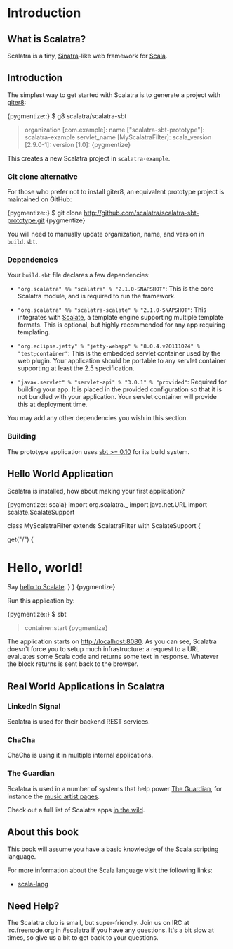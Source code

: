 Introduction
============

What is Scalatra?
-----------------

Scalatra is a tiny, [Sinatra](http://www.sinatrarb.com/)-like web framework for [Scala](http://www.scala-lang.org/).

Introduction
------------

The simplest way to get started with Scalatra is to generate a project with [giter8](http://github.com/n8han/giter8):

{pygmentize::}
$ g8 scalatra/scalatra-sbt
> organization [com.example]: 
> name ["scalatra-sbt-prototype"]: scalatra-example
> servlet_name [MyScalatraFilter]:
> scala_version [2.9.0-1]:
> version [1.0]:
{pygmentize}

This creates a new Scalatra project in `scalatra-example`.

### Git clone alternative

For those who prefer not to install giter8, an equivalent prototype project is
maintained on GitHub:

{pygmentize::}
$ git clone http://github.com/scalatra/scalatra-sbt-prototype.git
{pygmentize}

You will need to manually update organization, name, and version in `build.sbt`.

### Dependencies

Your `build.sbt` file declares a few dependencies:

* `"org.scalatra" %% "scalatra" % "2.1.0-SNAPSHOT"`: This is the core Scalatra module,
  and is required to run the framework.

* `"org.scalatra" %% "scalatra-scalate" % "2.1.0-SNAPSHOT"`: This integrates with 
  [Scalate](http://scalate.fusesource.org), a template engine supporting multiple
  template formats.  This is optional, but highly recommended for any app requiring
  templating.

* `"org.eclipse.jetty" % "jetty-webapp" % "8.0.4.v20111024" % "test;container"`: This is the
  embedded servlet container used by the web plugin.  Your application should be
  portable to any servlet container supporting at least the 2.5 specification.

* `"javax.servlet" % "servlet-api" % "3.0.1" % "provided"`: Required for building your
  app.  It is placed in the provided configuration so that it is not bundled with
  your application.  Your servlet container will provide this at deployment time.

You may add any other dependencies you wish in this section.

### Building

The prototype application uses [sbt >= 0.10](http://github.com/harrah/xsbt) for
its build system.

Hello World Application
-----------------------

Scalatra is installed, how about making your first application?

{pygmentize:: scala}
import org.scalatra._
import java.net.URL
import scalate.ScalateSupport

class MyScalatraFilter extends ScalatraFilter with ScalateSupport {

  get("/") {
    <html>
      <body>
        <h1>Hello, world!</h1>
        Say <a href="hello-scalate">hello to Scalate</a>.
      </body>
    </html>
  }
}
{pygmentize}
     
Run this application by:

{pygmentize::}
$ sbt
> container:start
{pygmentize}

The application starts on [http://localhost:8080](http://localhost:8080).  As
you can see, Scalatra doesn't force you to setup much infrastructure: a
request to a URL evaluates some Scala code and returns some text in response.
Whatever the block returns is sent back to the browser.

Real World Applications in Scalatra
-----------------------------------

### LinkedIn Signal

Scalatra is used for their backend REST services.

### ChaCha

ChaCha is using it in multiple internal applications.

### The Guardian

Scalatra is used in a number of systems that help power [The Guardian](http:///www.guardian.co.uk/), for instance the [music artist pages](http://www.guardian.co.uk/info/developer-blog/2011/jun/23/internet).

Check out a full list of Scalatra apps [in the wild][in-the-wild].

[in-the-wild]: http://www.scalatra.org/built-with.html

About this book
---------------

This book will assume you have a basic knowledge of the Scala scripting language.

For more information about the Scala language visit the following links:

* [scala-lang](http://www.scala-lang.org/)

Need Help? 
----------

The Scalatra club is small, but super-friendly.  Join us on IRC at
irc.freenode.org in #scalatra if you have any questions.  It's a bit
slow at times, so give us a bit to get back to your questions.
